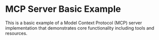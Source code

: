 # MCP Server Basic Example

This is a basic example of a Model Context Protocol (MCP) server implementation that demonstrates core functionality including tools and resources.
